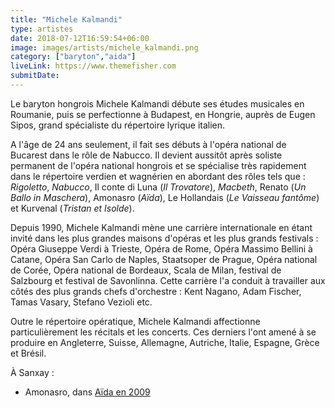 ```yaml
---
title: "Michele Kalmandi"
type: artistes
date: 2018-07-12T16:59:54+06:00
image: images/artists/michele_kalmandi.png
category: ["baryton","aida"]
liveLink: https://www.themefisher.com
submitDate: 
---
```


Le baryton hongrois Michele Kalmandi débute ses études musicales en Roumanie, puis se perfectionne à Budapest, en Hongrie, auprès de Eugen Sipos, grand spécialiste du répertoire lyrique italien.

A l'âge de 24 ans seulement, il fait ses débuts à l'opéra national de Bucarest dans le rôle de Nabucco. Il devient aussitôt après soliste permanent de l'opéra national hongrois et se spécialise très rapidement dans le répertoire verdien et wagnérien en abordant des rôles tels que : *Rigoletto*, *Nabucco*, Il conte di Luna (*Il Trovatore*), *Macbeth*, Renato (*Un Ballo in Maschera*), Amonasro (*Aïda*), Le Hollandais (*Le Vaisseau fantôme*) et Kurvenal (*Tristan et Isolde*).

Depuis 1990, Michele Kalmandi mène une carrière internationale en étant invité dans les plus grandes maisons d'opéras et les plus grands festivals : Opéra Giuseppe Verdi à Trieste, Opéra de Rome, Opéra Massimo Bellini à Catane, Opéra San Carlo de Naples, Staatsoper de Prague, Opéra national de Corée, Opéra national de Bordeaux, Scala de Milan, festival de Salzbourg et festival de Savonlinna. Cette carrière l'a conduit à travailler aux côtés des plus grands chefs d'orchestre : Kent Nagano, Adam Fischer, Tamas Vasary, Stefano Vezioli etc.

Outre le répertoire opératique, Michele Kalmandi affectionne particulièrement les récitals et les concerts. Ces derniers l'ont amené à se produire en Angleterre, Suisse, Allemagne, Autriche, Italie, Espagne, Grèce et Brésil.

À Sanxay :
- Amonasro, dans [Aïda en 2009](/portfolio/2009_aida/)
